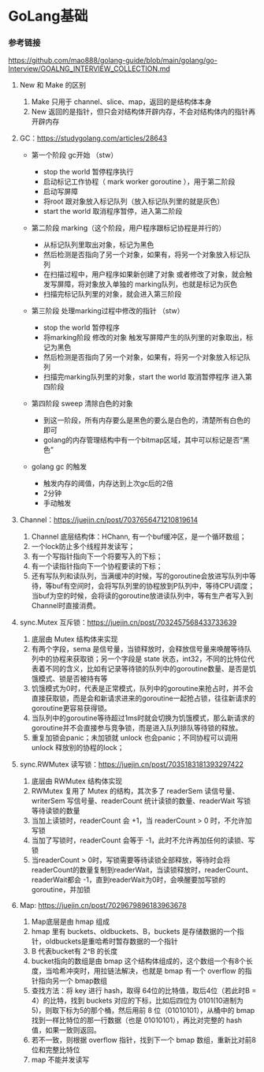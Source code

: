 # GoLang基础

### 参考链接
https://github.com/mao888/golang-guide/blob/main/golang/go-Interview/GOALNG_INTERVIEW_COLLECTION.md

1. New 和 Make 的区别
   1. Make 只用于 channel、slice、map，返回的是结构体本身
   2. New 返回的是指针，但只会对结构体开辟内存，不会对结构体内的指针再开辟内存

2. GC：https://studygolang.com/articles/28643
   - 第一个阶段 gc开始 （stw） 
     - stop the world 暂停程序执行
     - 启动标记工作协程（ mark worker goroutine ），用于第二阶段
     - 启动写屏障
     - 将root 跟对象放入标记队列（放入标记队列里的就是灰色）
     - start the world 取消程序暂停，进入第二阶段
   - 第二阶段 marking（这个阶段，用户程序跟标记协程是并行的）
     - 从标记队列里取出对象，标记为黑色
     - 然后检测是否指向了另一个对象，如果有，将另一个对象放入标记队列
     - 在扫描过程中，用户程序如果新创建了对象 或者修改了对象，就会触发写屏障，将对象放入单独的 marking队列，也就是标记为灰色
     - 扫描完标记队列里的对象，就会进入第三阶段
   - 第三阶段 处理marking过程中修改的指针 （stw）
     - stop the world 暂停程序
     - 将marking阶段 修改的对象 触发写屏障产生的队列里的对象取出，标记为黑色
     - 然后检测是否指向了另一个对象，如果有，将另一个对象放入标记队列
     - 扫描完marking队列里的对象，start the world 取消暂停程序 进入第四阶段
   - 第四阶段 sweep 清除白色的对象
     - 到这一阶段，所有内存要么是黑色的要么是白色的，清楚所有白色的即可
     - golang的内存管理结构中有一个bitmap区域，其中可以标记是否“黑色”

   - golang gc 的触发
     - 触发内存的阈值，内存达到上次gc后的2倍
     - 2分钟
     - 手动触发
3. Channel：https://juejin.cn/post/7037656471210819614
   1. Channel 底层结构体：HChann, 有一个buf缓冲区，是一个循环数组；
   2. 一个lock防止多个线程并发读写；
   3. 有一个写指针指向下一个将要写入的下标；
   4. 有一个读指针指向下一个协程要读的下标； 
   5. 还有写队列和读队列，当满缓冲的时候，写的goroutine会放进写队列中等待，等buf有空间时，会将写队列里的协程放到P队列中，等待CPU调度；当buf为空的时候，会将读的goroutine放进读队列中，等有生产者写入到Channel时直接消费。
4. sync.Mutex 互斥锁：https://juejin.cn/post/7032457568433733639
   1. 底层由 Mutex 结构体来实现
   2. 有两个字段，sema 是信号量，当锁释放时，会释放信号量来唤醒等待队列中的协程来获取锁；另一个字段是 state 状态，int32，不同的比特位代表着不同的含义，比如有记录等待锁的队列中的goroutine数量、是否是饥饿模式、锁是否被持有等
   3. 饥饿模式为0时，代表是正常模式，队列中的goroutine来抢占时，并不会直接获取锁，而是会和新请求进来的goroutine一起抢占锁，往往新请求的goroutine更容易获得锁。
   4. 当队列中的goroutine等待超过1ms时就会切换为饥饿模式，那么新请求的goroutine并不会直接参与竞争锁，而是进入队列排队等待锁的释放。
   5. 重复加锁会panic；未加锁就 unlock 也会panic；不同协程可以调用 unlock 释放别的协程的lock；
5. sync.RWMutex 读写锁：https://juejin.cn/post/7035183181393297422
   1. 底层由 RWMutex 结构体实现
   2. RWMutex 复用了 Mutex 的结构，其次多了 readerSem 读信号量、writerSem 写信号量、readerCount 统计读锁的数量、readerWait 写锁等待读锁的数量
   3. 当加上读锁时，readerCount 会 +1，当 readerCount > 0 时，不允许加写锁
   4. 当加了写锁时，readerCount 会等于 -1，此时不允许再加任何的读锁、写锁
   5. 当readerCount > 0时，写锁需要等待读锁全部释放，等待时会将 readerCount的数量复制到readerWait，当读锁释放时，readerCount、readerWait都会 -1，直到readerWait为0时，会唤醒要加写锁的 goroutine，并加锁
6. Map: https://juejin.cn/post/7029679896183963678
   1. Map底层是由 hmap 组成
   2. hmap 里有 buckets、oldbuckets、B，buckets 是存储数据的一个指针，oldbuckets是重哈希时暂存数据的一个指针
   3. B 代表bucket有 2^B 的长度
   4. bucket指向的数组是由 bmap 这个结构体组成的，这个数组一个有8个长度，当哈希冲突时，用拉链法解决，也就是 bmap 有一个 overflow 的指针指向另一个 bmap数组
   5. 查找方法：将 key 进行 hash，取得 64位的比特值，取后4位（若此时B = 4）的比特，找到 buckets 对应的下标，比如后四位为 0101(10进制为5)，则取下标为5的那个桶，然后用前 8 位（01010101），从桶中的 bmap 找到一样比特位的那一行数据（也是 01010101），再比对完整的 hash 值，如果一致则返回。
   6. 若不一致，则根据 overflow 指针，找到下一个 bmap 数组，重新比对前8位和完整比特位
   7. map 不能并发读写